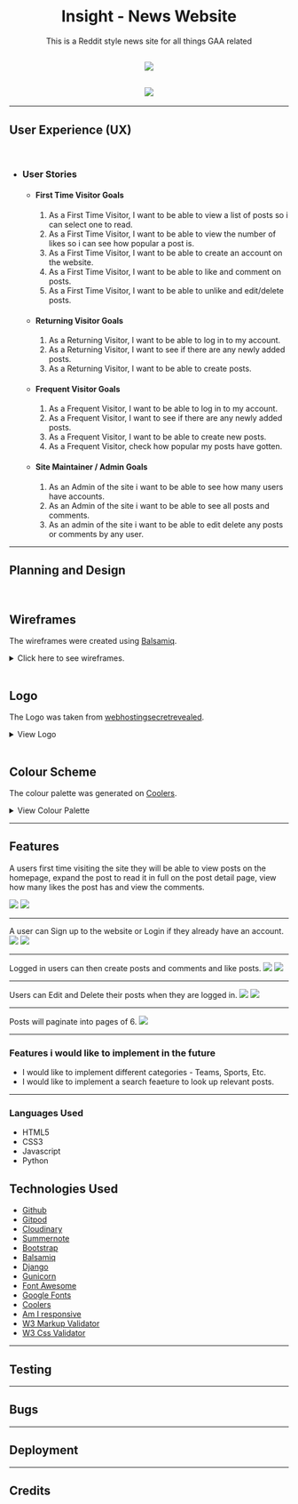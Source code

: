 <h1 align="center">Insight - News Website</h1>

<p align="center">This is a Reddit style news site for all things GAA related</p>

<h2 align="center"><img src="static/images/insight_logo_opaque.png"></h2>
<h2 align="center"><img src="media/images/am_i_responsive.png"></h2>
<hr>

## User Experience (UX)
<br>

-   ### User Stories
    -   #### First Time Visitor Goals  

        1. As a First Time Visitor, I want to be able to view a list of posts so i can select one to read.
        2. As a First Time Visitor, I want to be able to view the number of likes so i can see how popular a post is.
        3. As a First Time Visitor, I want to be able to create an account on the website.
        4. As a First Time Visitor, I want to be able to like and comment on posts.
        5. As a First Time Visitor, I want to be able to unlike and edit/delete posts.
        

    -   #### Returning Visitor Goals

        1. As a Returning Visitor, I want to be able to log in to my account.
        2. As a Returning Visitor, I want to see if there are any newly added posts.
        3. As a Returning Visitor, I want to be able to create posts.


    -   #### Frequent Visitor Goals

        1. As a Frequent Visitor, I want to be able to log in to my account.
        1. As a Frequent Visitor, I want to see if there are any newly added posts.
        1. As a Frequent Visitor, I want to be able to create new posts.
        1. As a Frequent Visitor, check how popular my posts have gotten.

    -   #### Site Maintainer / Admin Goals

        1. As an Admin of the site i want to be able to see how many users have accounts.
        2. As an Admin of the site i want to be able to see all posts and comments.
        3. As an admin of the site i want to be able to edit delete any posts or comments by any user.

<hr>

## Planning and Design 
<br>

## Wireframes
The wireframes were created using [Balsamiq](https://balsamiq.com/).

<details>
    <summary>Click here to see wireframes.</summary>
    <br>
<details>
    <summary>Homepage</summary>
    <img src="media/images/Index.png">
</details>

<details>
    <summary>Sign Up</summary>
    <img src="media/images/SignUp.png">
</details>

<details>
    <summary>Sign In</summary>
    <img src="media/images/SignIn.png">
</details>

<details>
    <summary>Post Detail</summary>
    <img src="media/images/post_detail.png">
</details>

<details>
    <summary>Edit Post</summary>
    <img src="media/images/edit_post.png">
</details>

<details>
    <summary>Create Comment</summary>
    <img src="media/images/create_comment.png">
</details>
</details>

<br>

## Logo
The Logo was taken from [webhostingsecretrevealed](https://www.webhostingsecretrevealed.net/blog/web-design/free-beautiful-logos/).
<details>
    <summary>View Logo</summary>
    <img src="media/images/insight_logo cropped.jpg">
</details>

<br>

## Colour Scheme
The colour palette was generated on [Coolers](https://coolors.co/).

<details>
    <summary>View Colour Palette</summary>
    <img src="media/images/insight_colours.png">
</details>

<hr>

## Features
A users first time visiting the site they will be able to view posts on the homepage, expand the post to read it in full on the post detail page, view how many likes the post has and view the comments.

<img src="media/images/homepage_for_unregistered.png">
<img src="media/images/post_detail_unregistered.png">
<hr>
A user can Sign up to the website or Login if they already have an account. 

<img src="media/images/sign_up.png">
<img src="media/images/sign_in.png">
<hr>

Logged in users can then create posts and comments and like posts.
<img src="media/images/create_post.png">
<img src="media/images/like_and_comment_functionality.png">
<hr>

Users can Edit and Delete their posts when they are logged in.
<img src="media/images/edit_view.png">
<img src="media/images/edit_and_delete_button.png">
<hr>

Posts will paginate into pages of 6.
<img src="media/images/pagination.png">
<hr>

### Features i would like to implement in the future

-   I would like to implement different categories - Teams, Sports, Etc.
-   I would like to implement a search feaeture to look up relevant posts.

<hr>


### Languages Used

-   HTML5
-   CSS3
-   Javascript
-   Python

## Technologies Used 

-   [Github](https://github.com/)
-   [Gitpod](https://gitpod.io/)
-   [Cloudinary](https://cloudinary.com/)
-   [Summernote](https://summernote.org/)
-   [Bootstrap](https://getbootstrap.com/)
-   [Balsamiq](https://balsamiq.com/)
-   [Django](https://www.djangoproject.com/)
-   [Gunicorn](https://gunicorn.org/)
-   [Font Awesome](https://fontawesome.com/)
-   [Google Fonts](https://fonts.google.com/)
-   [Coolers](https://coolors.co/)
-   [Am I responsive](https://ui.dev/amiresponsive)
-   [W3 Markup Validator](https://validator.w3.org/)
-   [W3 Css Validator](https://jigsaw.w3.org/css-validator/)


<hr>

## Testing

<hr>

## Bugs

<hr>

## Deployment

<hr>

## Credits

